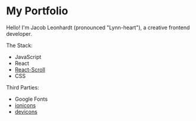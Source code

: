 # My Portfolio

Hello! I'm Jacob Leonhardt (pronounced "Lynn-heart"), a creative frontend developer.

The Stack:
- JavaScript
- React
- [React-Scroll](https://github.com/fisshy/react-scroll)
- CSS

Third Parties:
- Google Fonts
- [ionicons](https://ionic.io/ionicons)
- [devicons](https://devicon.dev/)
